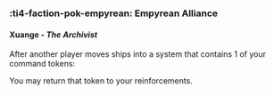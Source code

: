 ### :ti4-faction-pok-empyrean: **Empyrean Alliance**

####  Xuange - _The Archivist_

After another player moves ships into a system that contains 1 of your command tokens:

You may return that token to your reinforcements.
